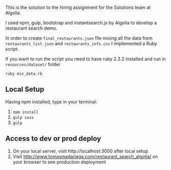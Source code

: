 This is the solution to the hiring assignment for the Solutions team at Algolia.

I used npm, gulp, bootstrap and instantsearch.js by Algolia to develop a restaurant search demo.

In order to create `final_restaurants.json` file mixing all the data from `restaurants_list.json` and `restaurants_info.csv` I implemented a Ruby script.

If you want to run the script you need to have ruby 2.3.2 installed and run in `resources/dataset/` folder

`ruby mix_data.rb` 

## Local Setup
Having npm installed, type in your terminal:

1. `npm install`
2. `gulp sass`
3. `gulp`

## Access to dev or prod deploy
1. On your local server, visit http://localhost:3000 after local setup
2. Visit http://www.tomasmadariaga.com/restaurant_search_algolia/ on your browser to see production deployment